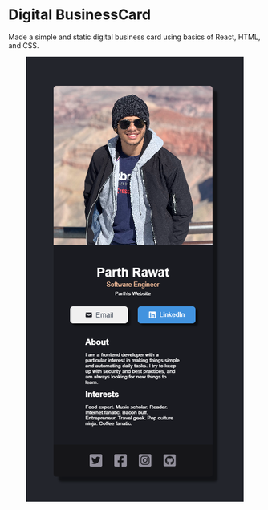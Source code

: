 # Digital BusinessCard

Made a simple and static digital business card using basics of React, HTML, and CSS.

<div style="text-align: center;">
    <img src='/src/Images/mainApp.png' alt='Main APP' />
</div>

